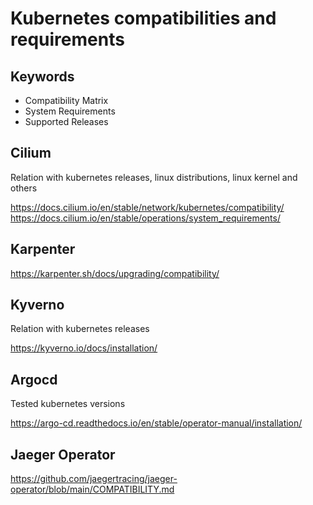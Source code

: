 # Kubernetes compatibilities and requirements

## Keywords

- Compatibility Matrix
- System Requirements
- Supported Releases

## Cilium

Relation with kubernetes releases, linux distributions, linux kernel and others

<https://docs.cilium.io/en/stable/network/kubernetes/compatibility/>
<https://docs.cilium.io/en/stable/operations/system_requirements/>

## Karpenter

<https://karpenter.sh/docs/upgrading/compatibility/>

## Kyverno

Relation with kubernetes releases

<https://kyverno.io/docs/installation/>

## Argocd

Tested kubernetes versions

<https://argo-cd.readthedocs.io/en/stable/operator-manual/installation/>

## Jaeger Operator

<https://github.com/jaegertracing/jaeger-operator/blob/main/COMPATIBILITY.md>
